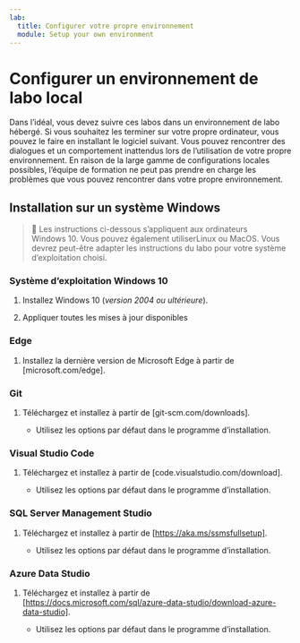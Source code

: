 ```yaml
---
lab:
  title: Configurer votre propre environnement
  module: Setup your own environment
---
```


# Configurer un environnement de labo local

Dans l’idéal, vous devez suivre ces labos dans un environnement de labo hébergé. Si vous souhaitez les terminer sur votre propre ordinateur, vous pouvez le faire en installant le logiciel suivant. Vous pouvez rencontrer des dialogues et un comportement inattendus lors de l’utilisation de votre propre environnement. En raison de la large gamme de configurations locales possibles, l’équipe de formation ne peut pas prendre en charge les problèmes que vous pouvez rencontrer dans votre propre environnement.

## Installation sur un système Windows

> &#128221; Les instructions ci-dessous s’appliquent aux ordinateurs Windows 10. Vous pouvez également utiliserLinux ou MacOS. Vous devrez peut-être adapter les instructions du labo pour votre système d’exploitation choisi.

### Système d’exploitation Windows 10

1. Installez Windows 10 (*version 2004 ou ultérieure*).

1. Appliquer toutes les mises à jour disponibles

### Edge

1. Installez la dernière version de Microsoft Edge à partir de [microsoft.com/edge].

### Git

1. Téléchargez et installez à partir de [git-scm.com/downloads].

    - Utilisez les options par défaut dans le programme d’installation.

### Visual Studio Code

1. Téléchargez et installez à partir de [code.visualstudio.com/download].

    - Utilisez les options par défaut dans le programme d’installation.

### SQL Server Management Studio

1. Téléchargez et installez à partir de [https://aka.ms/ssmsfullsetup].

    - Utilisez les options par défaut dans le programme d’installation.

### Azure Data Studio

1. Téléchargez et installez à partir de [https://docs.microsoft.com/sql/azure-data-studio/download-azure-data-studio].

    - Utilisez les options par défaut dans le programme d’installation.

